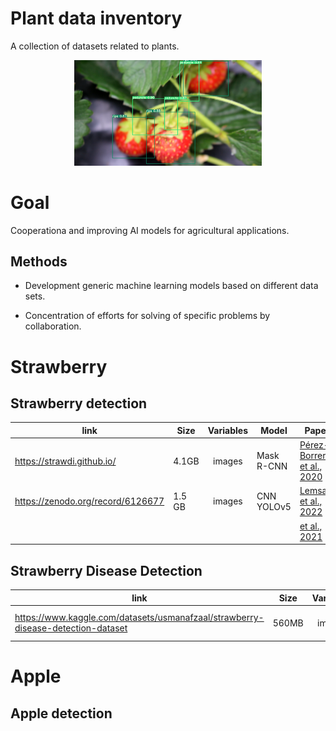# Plant data inventory
A collection of datasets related to plants.

<p align="center">
  <img src="https://github.com/AgriculturalDataInventory/PlantDataInventory/blob/main/DetectedStrawberries.png" width="300">
</p>

# Goal
Cooperationa and improving AI models for agricultural applications.

## Methods
- Development generic machine learning models based on different data sets.

- Concentration of efforts for solving of specific problems by collaboration.

# Strawberry
## Strawberry detection
| link | Size | Variables | Model | Paper |
|------|------|:---------:|-------|-------|
| https://strawdi.github.io/ | 4.1GB | images | Mask R-CNN | [Pérez-Borrero et al., 2020](https://www.sciencedirect.com/science/article/abs/pii/S0168169920300624) |
| https://zenodo.org/record/6126677 | 1.5 GB | images | CNN YOLOv5 | [Lemsalu et al., 2022]() |
|  |  |  |  | [ et al., 2021]() |

## Strawberry Disease Detection
| link | Size | Variables | Model | Paper |
|------|------|:---------:|-------|-------|
| https://www.kaggle.com/datasets/usmanafzaal/strawberry-disease-detection-dataset | 560MB | images | Mask R-CNN | [Afzaal et al., 2021](https://www.mdpi.com/1424-8220/21/19/6565) |

# Apple
## Apple detection
